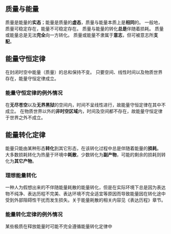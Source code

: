 ## 质量与能量
质量是能量的**实态**；能量是质量的**虚态**，质量与能量本质上是**相同**的。
一般地，质量可稳定存在，能量不可稳定存在。
质量与能量的转化**总是**伴随着损耗。
质量或能量总是无法**完全**向一方转化。
质量或能量不隶属于**意志**，但可被意志所**支配**。
## 能量守恒定律
在封闭时空中能量（质量）的总和保持不变。
只要空间、线性时间以及物质世界存在，能量守恒定律成立。
### 能量守恒定律的例外情况
在**无尽苍空**以及**无界黑狱**的空间内，时间不呈线性进行，故能量守恒定律在其中不成立。
在物质世界以外的**非时空区域**内，时间及空间都不存在，故能量守恒定律于世界之外不成立。
## 能量转化定律
能量只能由某种形态**转化**到其它形态，在该转化过程中总是伴随着能量的**损耗**。
大多数损耗转化为热量于环境中**耗散**，少数转化为**副产物**，可能的剩余的损耗则转化为**其它产物**。
### 理想能量转化
一种人为假想出来的不伴随能量耗散的能量转化，但是在实际环境下总是因为表达物不纯净、表达历程不完美、表达环境不完全适宜等原因而导致能量因在转化途中受到外部阻碍性干扰而发生损失。关于能量耗散的相关内容见《表达历程》章节。
### 能量转化定律的例外情况
某些极质在释放能量时可能不完全遵循能量转化定律中